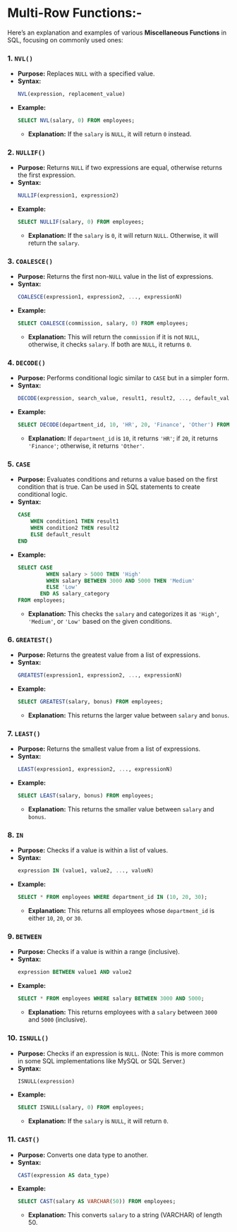 # **Multi-Row Functions:-**
Here’s an explanation and examples of various **Miscellaneous Functions** in SQL, focusing on commonly used ones:

### 1. **`NVL()`**
   - **Purpose:** Replaces `NULL` with a specified value.
   - **Syntax:**
     ```sql
     NVL(expression, replacement_value)
     ```
   - **Example:**
     ```sql
     SELECT NVL(salary, 0) FROM employees;
     ```
     - **Explanation:** If the `salary` is `NULL`, it will return `0` instead.

### 2. **`NULLIF()`**
   - **Purpose:** Returns `NULL` if two expressions are equal, otherwise returns the first expression.
   - **Syntax:**
     ```sql
     NULLIF(expression1, expression2)
     ```
   - **Example:**
     ```sql
     SELECT NULLIF(salary, 0) FROM employees;
     ```
     - **Explanation:** If the `salary` is `0`, it will return `NULL`. Otherwise, it will return the `salary`.

### 3. **`COALESCE()`**
   - **Purpose:** Returns the first non-`NULL` value in the list of expressions.
   - **Syntax:**
     ```sql
     COALESCE(expression1, expression2, ..., expressionN)
     ```
   - **Example:**
     ```sql
     SELECT COALESCE(commission, salary, 0) FROM employees;
     ```
     - **Explanation:** This will return the `commission` if it is not `NULL`, otherwise, it checks `salary`. If both are `NULL`, it returns `0`.

### 4. **`DECODE()`**
   - **Purpose:** Performs conditional logic similar to `CASE` but in a simpler form.
   - **Syntax:**
     ```sql
     DECODE(expression, search_value, result1, result2, ..., default_value)
     ```
   - **Example:**
     ```sql
     SELECT DECODE(department_id, 10, 'HR', 20, 'Finance', 'Other') FROM employees;
     ```
     - **Explanation:** If `department_id` is `10`, it returns `'HR'`; if `20`, it returns `'Finance'`; otherwise, it returns `'Other'`.

### 5. **`CASE`**
   - **Purpose:** Evaluates conditions and returns a value based on the first condition that is true. Can be used in SQL statements to create conditional logic.
   - **Syntax:**
     ```sql
     CASE
         WHEN condition1 THEN result1
         WHEN condition2 THEN result2
         ELSE default_result
     END
     ```
   - **Example:**
     ```sql
     SELECT CASE 
              WHEN salary > 5000 THEN 'High'
              WHEN salary BETWEEN 3000 AND 5000 THEN 'Medium'
              ELSE 'Low'
            END AS salary_category
     FROM employees;
     ```
     - **Explanation:** This checks the `salary` and categorizes it as `'High'`, `'Medium'`, or `'Low'` based on the given conditions.

### 6. **`GREATEST()`**
   - **Purpose:** Returns the greatest value from a list of expressions.
   - **Syntax:**
     ```sql
     GREATEST(expression1, expression2, ..., expressionN)
     ```
   - **Example:**
     ```sql
     SELECT GREATEST(salary, bonus) FROM employees;
     ```
     - **Explanation:** This returns the larger value between `salary` and `bonus`.

### 7. **`LEAST()`**
   - **Purpose:** Returns the smallest value from a list of expressions.
   - **Syntax:**
     ```sql
     LEAST(expression1, expression2, ..., expressionN)
     ```
   - **Example:**
     ```sql
     SELECT LEAST(salary, bonus) FROM employees;
     ```
     - **Explanation:** This returns the smaller value between `salary` and `bonus`.

### 8. **`IN`**
   - **Purpose:** Checks if a value is within a list of values.
   - **Syntax:**
     ```sql
     expression IN (value1, value2, ..., valueN)
     ```
   - **Example:**
     ```sql
     SELECT * FROM employees WHERE department_id IN (10, 20, 30);
     ```
     - **Explanation:** This returns all employees whose `department_id` is either `10`, `20`, or `30`.

### 9. **`BETWEEN`**
   - **Purpose:** Checks if a value is within a range (inclusive).
   - **Syntax:**
     ```sql
     expression BETWEEN value1 AND value2
     ```
   - **Example:**
     ```sql
     SELECT * FROM employees WHERE salary BETWEEN 3000 AND 5000;
     ```
     - **Explanation:** This returns employees with a `salary` between `3000` and `5000` (inclusive).

### 10. **`ISNULL()`**
   - **Purpose:** Checks if an expression is `NULL`. (Note: This is more common in some SQL implementations like MySQL or SQL Server.)
   - **Syntax:**
     ```sql
     ISNULL(expression)
     ```
   - **Example:**
     ```sql
     SELECT ISNULL(salary, 0) FROM employees;
     ```
     - **Explanation:** If the `salary` is `NULL`, it will return `0`.

### 11. **`CAST()`**
   - **Purpose:** Converts one data type to another.
   - **Syntax:**
     ```sql
     CAST(expression AS data_type)
     ```
   - **Example:**
     ```sql
     SELECT CAST(salary AS VARCHAR(50)) FROM employees;
     ```
     - **Explanation:** This converts `salary` to a string (VARCHAR) of length 50.
